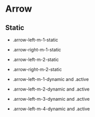 # Arrow

## Static

- .arrow-left-m-1-static
- .arrow-right-m-1-static
- .arrow-left-m-2-static
- .arrow-right-m-2-static

- .arrow-left-m-1-dynamic and .active
- .arrow-left-m-2-dynamic and .active
- .arrow-left-m-3-dynamic and .active
- .arrow-left-m-4-dynamic and .active